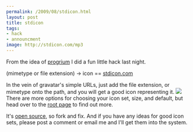 ```yaml
--- 
permalink: /2009/08/stdicon.html
layout: post
title: stdicon
tags: 
- hack
- announcment
image: http://stdicon.com/mp3
---
```

From the idea of <a href="http://twitter.com/progrium/status/3373976979">progrium</a> I did a fun little hack last night.  

(mimetype or file extension) -> icon == <a href="http://stdicon.com">stdicon.com</a>  

In the vein of gravatar's simple URLs, just add the file extension, or mimetype onto the path, and you will get a good icon representing it. <img src="http://stdicon.com/html?size=16"> There are more options for choosing your icon set, size, and default, but head over to the <a href="http://stdicon.com">root page</a> to find out more.  

It's <a href="http://github.com/ptarjan/stdicon/tree/master">open source</a>, so fork and fix. And if you have any ideas for good icon sets, please post a comment or email me and I'll get them into the system.
